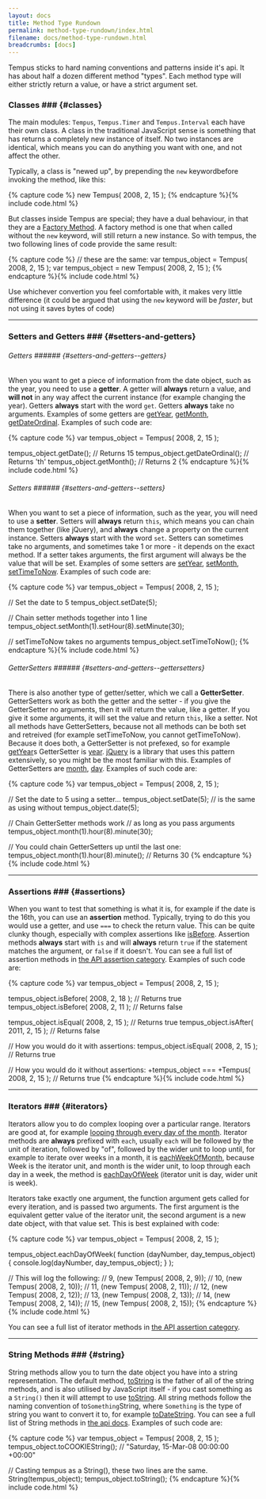 ```yaml
---
layout: docs
title: Method Type Rundown
permalink: method-type-rundown/index.html
filename: docs/method-type-rundown.html
breadcrumbs: [docs]
---
```


Tempus sticks to hard naming conventions and patterns inside it's api. It has 
about half a dozen different method "types". Each method type will either 
strictly return a value, or have a strict argument set.


### Classes ### {#classes}

The main modules: `Tempus`, `Tempus.Timer` and `Tempus.Interval` each have their
own class. A class in the traditional JavaScript sense is something that has 
returns a completely new instance of itself. No two instances are identical,
which means you can do anything you want with one, and not affect the other. 

Typically, a class is "newed up", by prepending the `new` keywordbefore invoking
the method, like this:

{% capture code %}
new Tempus( 2008, 2, 15 );
{% endcapture %}{% include code.html %}

But classes inside Tempus are special; they have a dual behaviour, in that they 
are a [Factory Method](http://en.wikipedia.org/wiki/Factory_method_pattern). A
factory method is one that when called without the `new` keyword, will still 
return a new instance. So with tempus, the two following lines of code provide 
the same result:
    
{% capture code %}
// these are the same:
var tempus_object = Tempus( 2008, 2, 15 );
var tempus_object = new Tempus( 2008, 2, 15 );
{% endcapture %}{% include code.html %}

Use whichever convertion you feel comfortable with, it makes very little 
difference (it could be argued that using the `new` keyword will be _faster_, 
but not using it saves bytes of code)

--------------------------------------------------------------------------------

### Setters and Getters ### {#setters-and-getters}

###### Getters ###### {#setters-and-getters--getters}

When you want to get a piece of information from the date object, such as the
year, you need to use a __getter__. A getter will __always__ return a value, and
__will not__ in any way affect the current instance (for example changing the 
year). Getters __always__ start with the word `get`. Getters __always__ take no 
arguments. Examples of some getters are [getYear](/api/getYear), 
[getMonth](/api/getMonth), [getDateOrdinal](/api/getDateOrdinal). Examples of 
such code are:

{% capture code %}
var tempus_object = Tempus( 2008, 2, 15 );

tempus_object.getDate(); // Returns 15
tempus_object.getDateOrdinal(); // Returns 'th'
tempus_object.getMonth(); // Returns 2
{% endcapture %}{% include code.html %}

###### Setters ###### {#setters-and-getters--setters}

When you want to set a piece of information, such as the year, you will need to 
use a __setter__. Setters will __always__ return `this`, which means you can 
chain them together (like jQuery), and __always__ change a property on the 
current instance. Setters __always__ start with the word `set`. Setters can 
sometimes take no arguments, and sometimes take 1 or more - it depends on the 
exact method. If a setter takes arguments, the first argument will always be the
value that will be set. Examples of some setters are [setYear](/api/setYear), 
[setMonth](/api/setMonth), [setTimeToNow](/api/setTimeToNow). 
Examples of such code are:

{% capture code %}
var tempus_object = Tempus( 2008, 2, 15 );

// Set the date to 5
tempus_object.setDate(5);

// Chain setter methods together into 1 line
tempus_object.setMonth(1).setHour(8).setMinute(30);

// setTimeToNow takes no arguments
tempus_object.setTimeToNow();
{% endcapture %}{% include code.html %}

###### GetterSetters ###### {#setters-and-getters--gettersetters}

There is also another type of getter/setter, which we call a __GetterSetter__.
GetterSetters work as both the getter and the setter - if you give the 
GetterSetter no arguments, then it will return the value, like a getter. If you 
give it some arguments, it will set the value and return `this`, like a setter.
Not all methods have GetterSetters, because not all methods can be both set and 
retreived (for example setTimeToNow, you cannot getTimeToNow). Because it does 
both, a GetterSetter is not prefexed, so for example [getYear](/api/getYear)s 
GetterSetter is [year](/api/year). [jQuery](http://jquery.com) is a library that
uses this pattern extensively, so you might be the most familiar with this. 
Examples of GetterSetters are [month](/api/month), [day](/api/day). Examples of 
such code are:

{% capture code %}
var tempus_object = Tempus( 2008, 2, 15 );

// Set the date to 5 using a setter...
tempus_object.setDate(5);
// is the same as using without
tempus_object.date(5);

// Chain GetterSetter methods work
// as long as you pass arguments
tempus_object.month(1).hour(8).minute(30);

// You could chain GetterSetters up until the last one:
tempus_object.month(1).hour(8).minute(); // Returns 30
{% endcapture %}{% include code.html %}

--------------------------------------------------------------------------------

### Assertions ### {#assertions}

When you want to test that something is what it is, for example if the date is 
the 16th, you can use an __assertion__ method. Typically, trying to do this you 
would use a getter, and use `===` to check the return value. This can be quite 
clunky though, especially with complex assertions like [isBefore](/api/isBefore).
Assertion methods __always__ start with `is` and will __always__ return `true` 
if the statement matches the argument, or `false` if it doesn't. You can see a 
full list of assertion methods in [the API assertion category](/api/assertions).
Examples of such code are:

{% capture code %}
var tempus_object = Tempus( 2008, 2, 15 );

tempus_object.isBefore( 2008, 2, 18 ); // Returns true
tempus_object.isBefore( 2008, 2, 11 ); // Returns false

tempus_object.isEqual( 2008, 2, 15 ); // Returns true
tempus_object.isAfter( 2011, 2, 15 ); // Returns false

// How you would do it with assertions:
tempus_object.isEqual( 2008, 2, 15 ); // Returns true

// How you would do it without assertions:
+tempus_object === +Tempus( 2008, 2, 15 ); // Returns true
{% endcapture %}{% include code.html %}

--------------------------------------------------------------------------------

### Iterators ### {#iterators}

Iterators allow you to do complex looping over a particular range. Iterators are
good at, for example [looping through every day of the month](/api/eachDayOfMonth).
Iterator methods are __always__ prefixed with `each`, usually `each` will be 
followed by the unit of iteration, followed by "of", followed by the wider 
unit to loop until, for example to iterate over weeks in a month, it is 
[eachWeekOfMonth](/api/eachWeekOfMonth), because Week is the iterator unit, and 
month is the wider unit, to loop through each day in a week, the method is 
[eachDayOfWeek](/api/eachDayOfWeek) (iterator unit is day, wider unit is week).

Iterators take exactly one argument, the function argument gets called for every
iteration, and is passed two arguments. The first argument is the equivalent
getter value of the iterator unit, the second argument is a new date object, 
with that value set. This is best explained with code:

{% capture code %}
var tempus_object = Tempus( 2008, 2, 15 );

tempus_object.eachDayOfWeek(
    function (dayNumber, day_tempus_object) {
        console.log(dayNumber, day_tempus_object);
    }
);

// This will log the following:
//  9,   (new Tempus( 2008, 2, 9));
//  10,  (new Tempus( 2008, 2, 10));
//  11,  (new Tempus( 2008, 2, 11));
//  12,  (new Tempus( 2008, 2, 12));
//  13,  (new Tempus( 2008, 2, 13));
//  14,  (new Tempus( 2008, 2, 14));
//  15,  (new Tempus( 2008, 2, 15));
{% endcapture %}{% include code.html %}

You can see a full list of iterator methods in 
[the API assertion category](/api/iterators).

--------------------------------------------------------------------------------

### String Methods ### {#string}

String methods allow you to turn the date object you have into a string 
representation. The default method, [toString](/api/toString) is the father of 
all of the string methods, and is also utilised by JavaScript itself - if you 
cast something as a `String()` then it will attempt to use 
[toString](/api/toString). All string methods follow the naming convention of 
to`Something`String, where `Something` is the type of string you want to convert
it to, for example [toDateString](/api/toDateString). You can see a full list of
String methods in [the api docs](/api/string). Examples of such code are:

{% capture code %}
var tempus_object = Tempus( 2008, 2, 15 );
tempus_object.toCOOKIEString(); // "Saturday, 15-Mar-08 00:00:00 +00:00"

// Casting tempus as a String(), these two lines are the same.
String(tempus_object);
tempus_object.toString();
{% endcapture %}{% include code.html %}